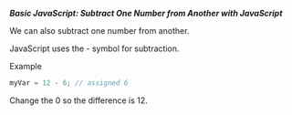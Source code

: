 ***Basic JavaScript: Subtract One Number from Another with JavaScript***

We can also subtract one number from another.

JavaScript uses the - symbol for subtraction.

Example

```javascript
myVar = 12 - 6; // assigned 6
```

Change the 0 so the difference is 12.
